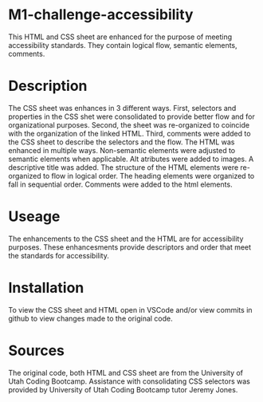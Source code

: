 # M1-challenge-accessibility

This HTML and CSS sheet are enhanced for the purpose of meeting accessibility standards. They contain logical flow, semantic elements, comments.

# Description 

The CSS sheet was enhances in 3 different ways. First, selectors and properties in the CSS shet were consolidated to provide better flow and for organizational purposes. Second, the sheet was re-organized to coincide with the organization of the linked HTML. Third, comments were added to the CSS sheet to describe the selectors and the flow. 
The HTML was enhanced in multiple ways. Non-semantic elements were adjusted to semantic elements when applicable. Alt atributes were added to images. A descriptive title was added. The structure of the HTML elements were re-organized to flow in logical order. The heading elements were organized to fall in sequential order. Comments were added to the html elements. 

# Useage

The enhancements to the CSS sheet and the HTML are for accessibility purposes. These enhancesments provide descriptors and order that meet the standards for accessibility. 

# Installation 

To view the CSS sheet and HTML open in VSCode and/or view commits in github to view changes made to the original code.

# Sources 

The original code, both HTML and CSS sheet are from the University of Utah Coding Bootcamp. Assistance with consolidating CSS selectors was provided by University of Utah Coding Bootcamp tutor Jeremy Jones. 
